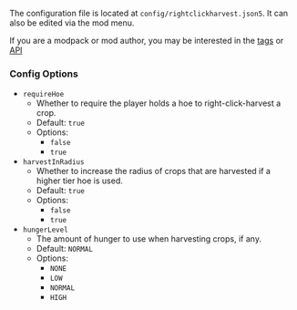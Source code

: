 The configuration file is located at `config/rightclickharvest.json5`. It can also be edited via the mod menu.

If you are a modpack or mod author, you may be interested in the [tags](/right-click-harvest/tags) or [API](/right-click-harvest/api)

### Config Options

- `requireHoe`
  - Whether to require the player holds a hoe to right-click-harvest a crop.
  - Default: `true`
  - Options:
    - `false`
    - `true`
- `harvestInRadius`
  - Whether to increase the radius of crops that are harvested if a higher tier hoe is used.
  - Default: `true`
  - Options:
    - `false`
    - `true`
- `hungerLevel`
  - The amount of hunger to use when harvesting crops, if any.
  - Default: `NORMAL`
  - Options:
    - `NONE`
    - `LOW`
    - `NORMAL`
    - `HIGH`
